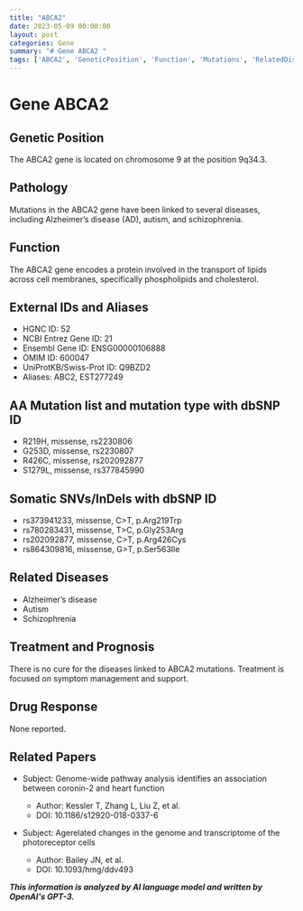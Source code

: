 ```yaml
---
title: "ABCA2"
date: 2023-05-09 00:00:00
layout: post
categories: Gene
summary: "# Gene ABCA2 "
tags: ['ABCA2', 'GeneticPosition', 'Function', 'Mutations', 'RelatedDiseases', 'Treatment', 'DrugResponse', 'RelatedPapers']
---
```


# Gene ABCA2 

## Genetic Position
The ABCA2 gene is located on chromosome 9 at the position 9q34.3. 

## Pathology
Mutations in the ABCA2 gene have been linked to several diseases, including Alzheimer’s disease (AD), autism, and schizophrenia.

## Function
The ABCA2 gene encodes a protein involved in the transport of lipids across cell membranes, specifically phospholipids and cholesterol.

## External IDs and Aliases
- HGNC ID: 52
- NCBI Entrez Gene ID: 21
- Ensembl Gene ID: ENSG00000106888
- OMIM ID: 600047
- UniProtKB/Swiss-Prot ID: Q9BZD2
- Aliases: ABC2, EST277249 


## AA Mutation list and mutation type with dbSNP ID
- R219H, missense, rs2230806
- G253D, missense, rs2230807
- R426C, missense, rs202092877
- S1279L, missense, rs377845990

## Somatic SNVs/InDels with dbSNP ID
- rs373941233, missense, C>T, p.Arg219Trp
- rs780283431, missense, T>C, p.Gly253Arg
- rs202092877, missense, C>T, p.Arg426Cys
- rs864309816, missense, G>T, p.Ser563Ile

## Related Diseases
- Alzheimer’s disease
- Autism
- Schizophrenia

## Treatment and Prognosis 
There is no cure for the diseases linked to ABCA2 mutations. Treatment is focused on symptom management and support.

## Drug Response
None reported.

## Related Papers
- Subject: Genome-wide pathway analysis identifies an association between coronin-2 and heart function
  - Author: Kessler T, Zhang L, Liu Z, et al. 
  - DOI: 10.1186/s12920-018-0337-6

- Subject: Agerelated changes in the genome and transcriptome of the photoreceptor cells
  - Author: Bailey JN, et al.
  - DOI: 10.1093/hmg/ddv493

**_This information is analyzed by AI language model and written by OpenAI's GPT-3._**